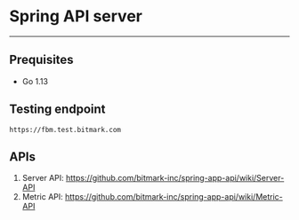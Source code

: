 # Spring API server
---
## Prequisites
- Go 1.13

## Testing endpoint
```url
https://fbm.test.bitmark.com
```

## APIs
1. Server API: https://github.com/bitmark-inc/spring-app-api/wiki/Server-API
2. Metric API: https://github.com/bitmark-inc/spring-app-api/wiki/Metric-API